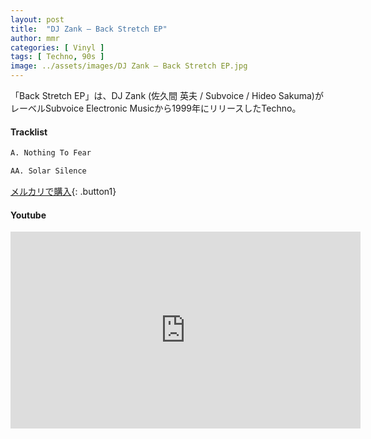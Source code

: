 ```yaml
---
layout: post
title:  "DJ Zank – Back Stretch EP"
author: mmr
categories: [ Vinyl ]
tags: [ Techno, 90s ]
image: ../assets/images/DJ Zank – Back Stretch EP.jpg
---
```


「Back Stretch EP」は、DJ Zank (佐久間 英夫 / Subvoice / Hideo Sakuma)がレーベルSubvoice Electronic Musicから1999年にリリースしたTechno。

#### Tracklist
```md
A. Nothing To Fear

AA. Solar Silence
```

[メルカリで購入](https://jp.mercari.com/item/m90388202316?afid=6142608987){: .button1}

#### Youtube
<iframe width="560" height="315" src="https://www.youtube.com/embed/4hFSMP6JbpA?si=tXmUconUP5on1r4g" title="YouTube video player" frameborder="0" allow="accelerometer; autoplay; clipboard-write; encrypted-media; gyroscope; picture-in-picture; web-share" referrerpolicy="strict-origin-when-cross-origin" allowfullscreen></iframe>